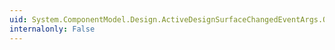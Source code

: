 ```yaml
---
uid: System.ComponentModel.Design.ActiveDesignSurfaceChangedEventArgs.OldSurface
internalonly: False
---
```

